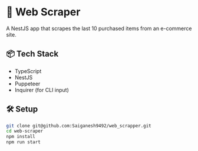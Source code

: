 # 🛒 Web Scraper

A NestJS app that scrapes the last 10 purchased items from an e-commerce site.

## 📦 Tech Stack
- TypeScript
- NestJS
- Puppeteer
- Inquirer (for CLI input)

## 🛠️ Setup

```bash
git clone git@github.com:Saiganesh9492/web_scrapper.git
cd web-scraper
npm install
npm run start
